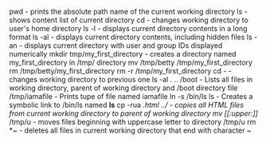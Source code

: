 pwd - prints the absolute path name of the current working directory
ls - shows content list of current directory
cd - changes working directory to user's home directory
ls -l  - displays current directory contents in a long format
ls -al  - displays current directory contents, including hidden files
ls -an  - displays current directory with user and group IDs displayed numerically
mkdir tmp/my_first_directory - creates a directory named my_first_directory in /tmp/ directory
mv /tmp/betty /tmp/my_first_directory
rm /tmp/betty/my_first_directory
rm -r /tmp/my_first_directory
cd -  - changes working directory to previous one
ls -al . .. /boot - Lists all files in working directory, parent of working directory and /boot directory
file /tmp/iamafile - Prints tupe of file named iamafile
ln -s /bin/ls ls -  Creates a symbolic link to /bin/ls named __ls__
cp -rua *.html ../ - copies all HTML files from current working directory to parent of working directory
mv [[:upper:]]* /tmp/u - moves files beginning with uppercase letter to directory /tmp/u
rm *~ - deletes all files in current working directory that end with character ~

